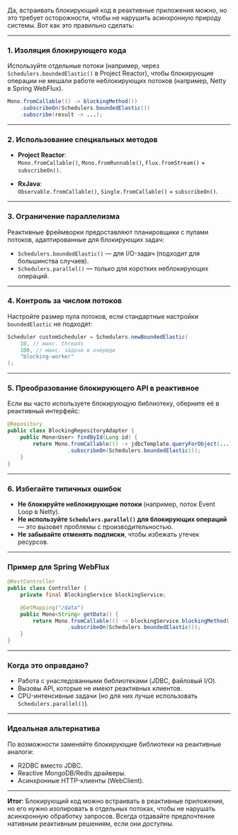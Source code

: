 Да, встраивать блокирующий код в реактивные приложения можно, но это требует осторожности, чтобы не нарушить асинхронную природу системы. Вот как это правильно сделать:

---

### **1. Изоляция блокирующего кода**
Используйте отдельные потоки (например, через `Schedulers.boundedElastic()` в Project Reactor), чтобы блокирующие операции не мешали работе неблокирующих потоков (например, Netty в Spring WebFlux).

```java
Mono.fromCallable(() -> blockingMethod())
    .subscribeOn(Schedulers.boundedElastic())
    .subscribe(result -> ...);
```

---

### **2. Использование специальных методов**
- **Project Reactor**:  
  `Mono.fromCallable()`, `Mono.fromRunnable()`, `Flux.fromStream()` + `subscribeOn()`.

- **RxJava**:  
  `Observable.fromCallable()`, `Single.fromCallable()` + `subscribeOn()`.

---

### **3. Ограничение параллелизма**
Реактивные фреймворки предоставляют планировщики с пулами потоков, адаптированные для блокирующих задач:
- `Schedulers.boundedElastic()` — для I/O-задач (подходит для большинства случаев).
- `Schedulers.parallel()` — только для коротких неблокирующих операций.

---

### **4. Контроль за числом потоков**
Настройте размер пула потоков, если стандартные настройки `boundedElastic` не подходят:
```java
Scheduler customScheduler = Schedulers.newBoundedElastic(
    10, // макс. threads
    100, // макс. задачи в очереди
    "blocking-worker"
);
```

---

### **5. Преобразование блокирующего API в реактивное**
Если вы часто используете блокирующую библиотеку, оберните её в реактивный интерфейс:
```java
@Repository
public class BlockingRepositoryAdapter {
    public Mono<User> findById(Long id) {
        return Mono.fromCallable(() -> jdbcTemplate.queryForObject(...))
                   .subscribeOn(Schedulers.boundedElastic());
    }
}
```

---

### **6. Избегайте типичных ошибок**
- **Не блокируйте неблокирующие потоки** (например, поток Event Loop в Netty).
- **Не используйте `Schedulers.parallel()` для блокирующих операций** — это вызовет проблемы с производительностью.
- **Не забывайте отменять подписки**, чтобы избежать утечек ресурсов.

---

### **Пример для Spring WebFlux**
```java
@RestController
public class Controller {
    private final BlockingService blockingService;

    @GetMapping("/data")
    public Mono<String> getData() {
        return Mono.fromCallable(() -> blockingService.blockingMethod())
                   .subscribeOn(Schedulers.boundedElastic());
    }
}
```

---

### **Когда это оправдано?**
- Работа с унаследованными библиотеками (JDBC, файловый I/O).
- Вызовы API, которые не имеют реактивных клиентов.
- CPU-интенсивные задачи (но для них лучше использовать `Schedulers.parallel()`).

---

### **Идеальная альтернатива**
По возможности заменяйте блокирующие библиотеки на реактивные аналоги:
- R2DBC вместо JDBC.
- Reactive MongoDB/Redis драйверы.
- Асинхронные HTTP-клиенты (WebClient).

---

**Итог**: Блокирующий код можно встраивать в реактивные приложения, но его нужно изолировать в отдельных потоках, чтобы не нарушать асинхронную обработку запросов. Всегда отдавайте предпочтение нативным реактивным решениям, если они доступны.